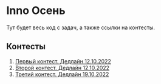 # Inno Осень
Тут будет весь код с задач, а также ссылки на контесты.

## Контесты
1. [Первый контест. Дедлайн 12.10.2022](https://codeforces.com/contestInvitation/260914a3decbb3d45db361b314cdb3901ab1febe)
2. [Второй контест. Дедлайн 12.10.2022](https://codeforces.com/contestInvitation/dde8fefdfaf4c63b9c9f672654c6a66ffc9d6d15)
3. [Третий контест. Дедлайн 19.10.2022](https://codeforces.com/contestInvitation/690710ea4c6682b4476a76eb937d0d2f29e3a967)